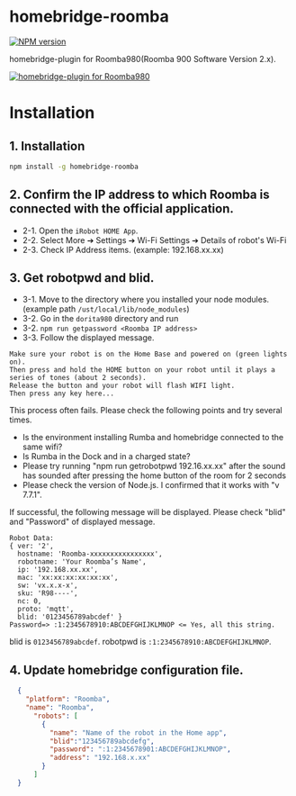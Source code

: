 # homebridge-roomba

[![NPM version][npm-image]][npm-url]

[npm-image]: https://img.shields.io/npm/v/homebridge-roomba.svg
[npm-url]: https://www.npmjs.com/package/homebridge-roomba

homebridge-plugin for Roomba980(Roomba 900 Software Version 2.x).

[![homebridge-plugin for Roomba980](https://cloud.githubusercontent.com/assets/3190760/25561826/ac495bda-2dae-11e7-96be-e7d8409e2901.gif)](https://www.youtube.com/watch?v=BbHbArJ95g0)

# Installation

## 1. Installation
```bash
npm install -g homebridge-roomba
```

## 2. Confirm the IP address to which Roomba is connected with the official application.
- 2-1. Open the `iRobot HOME App`.
- 2-2. Select  More ➔  Settings ➔ Wi-Fi Settings ➔ Details of robot's Wi-Fi
- 2-3. Check IP Address items. (example: 192.168.xx.xx)

## 3. Get robotpwd and blid.
- 3-1. Move to the directory where you installed your node modules.  
     (example path `/ust/local/lib/node_modules`)
- 3-2. Go in the `dorita980` directory and run
- 3-2. `npm run getpassword <Roomba IP address>`
- 3-3. Follow the displayed message.
```
Make sure your robot is on the Home Base and powered on (green lights on).
Then press and hold the HOME button on your robot until it plays a series of tones (about 2 seconds).
Release the button and your robot will flash WIFI light.
Then press any key here...
```

This process often fails.
Please check the following points and try several times.

- Is the environment installing Rumba and homebridge connected to the same wifi?
- Is Rumba in the Dock and in a charged state?
- Please try running "npm run getrobotpwd 192.16.xx.xx" after the sound has sounded after pressing the home button of the room for 2 seconds
- Please check the version of Node.js. I confirmed that it works with "v 7.7.1".

If successful, the following message will be displayed.
Please check "blid" and "Password" of displayed message.

```
Robot Data:
{ ver: '2',
  hostname: 'Roomba-xxxxxxxxxxxxxxxx',
  robotname: 'Your Roomba’s Name',
  ip: '192.168.xx.xx',
  mac: 'xx:xx:xx:xx:xx:xx',
  sw: 'vx.x.x-x',
  sku: 'R98----',
  nc: 0,
  proto: 'mqtt',
  blid: '0123456789abcdef' }
Password=> :1:2345678910:ABCDEFGHIJKLMNOP <= Yes, all this string.
```

blid is `0123456789abcdef`.
robotpwd is `:1:2345678910:ABCDEFGHIJKLMNOP`.

## 4. Update homebridge configuration file.
```json
  {
    "platform": "Roomba",
    "name": "Roomba",
      "robots": [
        {
          "name": "Name of the robot in the Home app",
          "blid":"123456789abcdefg",
          "password": ":1:2345678901:ABCDEFGHIJKLMNOP",
          "address": "192.168.x.xx"
        }
      ]
  }
```
